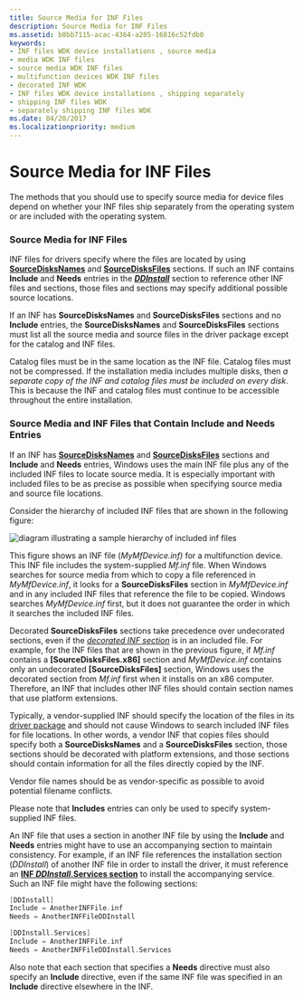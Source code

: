 ```yaml
---
title: Source Media for INF Files
description: Source Media for INF Files
ms.assetid: b8bb7115-acac-4364-a205-16816c52fdb0
keywords:
- INF files WDK device installations , source media
- media WDK INF files
- source media WDK INF files
- multifunction devices WDK INF files
- decorated INF WDK
- INF files WDK device installations , shipping separately
- shipping INF files WDK
- separately shipping INF files WDK
ms.date: 04/20/2017
ms.localizationpriority: medium
---
```


# Source Media for INF Files





The methods that you should use to specify source media for device files depend on whether your INF files ship separately from the operating system or are included with the operating system.

### Source Media for INF Files

INF files for drivers specify where the files are located by using [**SourceDisksNames**](inf-sourcedisksnames-section.md) and [**SourceDisksFiles**](inf-sourcedisksfiles-section.md) sections. If such an INF contains **Include** and **Needs** entries in the [***DDInstall***](inf-ddinstall-section.md) section to reference other INF files and sections, those files and sections may specify additional possible source locations.

If an INF has **SourceDisksNames** and **SourceDisksFiles** sections and no **Include** entries, the **SourceDisksNames** and **SourceDisksFiles** sections must list all the source media and source files in the driver package except for the catalog and INF files.

Catalog files must be in the same location as the INF file. Catalog files must not be compressed. If the installation media includes multiple disks, then *a separate copy of the INF and catalog files must be included on every disk*. This is because the INF and catalog files must continue to be accessible throughout the entire installation.

### Source Media and INF Files that Contain Include and Needs Entries

If an INF has [**SourceDisksNames**](inf-sourcedisksnames-section.md) and [**SourceDisksFiles**](inf-sourcedisksfiles-section.md) sections and **Include** and **Needs** entries, Windows uses the main INF file plus any of the included INF files to locate source media. It is especially important with included files to be as precise as possible when specifying source media and source file locations.

Consider the hierarchy of included INF files that are shown in the following figure:

![diagram illustrating a sample hierarchy of included inf files](images/inf-hier.png)

This figure shows an INF file (*MyMfDevice.inf)* for a multifunction device. This INF file includes the system-supplied *Mf.inf* file. When Windows searches for source media from which to copy a file referenced in *MyMfDevice.inf*, it looks for a **SourceDisksFiles** section in *MyMfDevice.inf* and in any included INF files that reference the file to be copied. Windows searches *MyMfDevice.inf* first, but it does not guarantee the order in which it searches the included INF files.

Decorated **SourceDisksFiles** sections take precedence over undecorated sections, even if the [*decorated INF section*](https://msdn.microsoft.com/library/windows/hardware/ff556277#wdkgloss-decorated-inf-section) is in an included file. For example, for the INF files that are shown in the previous figure, if *Mf.inf* contains a **\[SourceDisksFiles.x86\]** section and *MyMfDevice*.*inf* contains only an undecorated **\[SourceDisksFiles\]** section, Windows uses the decorated section from *Mf.inf* first when it installs on an x86 computer. Therefore, an INF that includes other INF files should contain section names that use platform extensions.

Typically, a vendor-supplied INF should specify the location of the files in its [driver package](driver-packages.md) and should not cause Windows to search included INF files for file locations. In other words, a vendor INF that copies files should specify both a **SourceDisksNames** and a **SourceDisksFiles** section, those sections should be decorated with platform extensions, and those sections should contain information for all the files directly copied by the INF.

Vendor file names should be as vendor-specific as possible to avoid potential filename conflicts.

Please note that **Includes** entries can only be used to specify system-supplied INF files.

An INF file that uses a section in another INF file by using the **Include** and **Needs** entries might have to use an accompanying section to maintain consistency. For example, if an INF file references the installation section (*DDInstall*) of another INF file in order to install the driver, it must reference an [**INF *DDInstall*.Services section**](inf-ddinstall-services-section.md) to install the accompanying service. Such an INF file might have the following sections:

```cpp
[DDInstall]
Include = AnotherINFFile.inf
Needs = AnotherINFFileDDInstall

[DDInstall.Services]
Include = AnotherINFFile.inf
Needs = AnotherINFFileDDInstall.Services
```

Also note that each section that specifies a **Needs** directive must also specify an **Include** directive, even if the same INF file was specified in an **Include** directive elsewhere in the INF.

 

 





